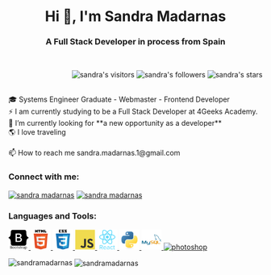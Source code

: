 <h1 align="center">Hi 👋, I'm Sandra Madarnas</h1>
<h3 align="center">A Full Stack Developer in process from Spain</h3>
<br>
<!-- <p align="left"> <img src="https://komarev.com/ghpvc/?username=SandraMadarnas&color=yellow&style=flat"> </p> -->
<p align="right">
	<img alt="sandra's visitors" src="https://komarev.com/ghpvc/?username=SandraMadarnas&color=8c36db&style=flat&label=visitors" />
	<img alt="sandra's followers" src="https://img.shields.io/github/followers/SandraMadarnas?color=blueviolet" />
	<img alt="sandra's stars" src="https://img.shields.io/github/stars/SandraMadarnas?color=blueviolet" />
</p>
<br>
  <!--**SandraMadarnas/SandraMadarnas** is a ✨ _special_ ✨ repository because its `README.md` (this file) appears on your GitHub profile.
      Here are some ideas to get you started:-->
🎓 Systems Engineer Graduate - Webmaster - Frontend Developer<br>
⚡ I am currently studying to be a Full Stack Developer at 4Geeks Academy.<br>
🌱 I’m currently looking for **a new opportunity as a developer**<br>
🌎 I love traveling<br>
<br>
📫 How to reach me sandra.madarnas.1@gmail.com

<h3 align="left">Connect with me:</h3>
<p align="left">
  <a href="https://www.linkedin.com/in/sandra-madarnas/" target="blank"><img align="center" src="https://raw.githubusercontent.com/rahuldkjain/github-profile-readme-generator/master/src/images/icons/Social/linked-in-alt.svg" alt="sandra madarnas" height="30" width="40" /></a>
  <a href="https://www.instagram.com/sandrascorpiona/" target="blank"><img align="center" src="https://raw.githubusercontent.com/rahuldkjain/github-profile-readme-generator/master/src/images/icons/Social/instagram.svg" alt="sandra madarnas" height="30" width="40" /></a>
  </p>

<h3 align="left">Languages and Tools:</h3>
<p align="left"> 
  <a href="https://getbootstrap.com" target="_blank"> <img src="https://raw.githubusercontent.com/devicons/devicon/master/icons/bootstrap/bootstrap-plain-wordmark.svg" alt="bootstrap" width="40" height="40"/> </a> 
  <a href="https://www.w3.org/html/" target="_blank"> <img src="https://raw.githubusercontent.com/devicons/devicon/master/icons/html5/html5-original-wordmark.svg" alt="html5" width="40" height="40"/> </a> 
  <a href="https://www.w3schools.com/css/" target="_blank"> <img src="https://raw.githubusercontent.com/devicons/devicon/master/icons/css3/css3-original-wordmark.svg" alt="css3" width="40" height="40"/> </a> 
  <a href="https://developer.mozilla.org/en-US/docs/Web/JavaScript" target="_blank"> <img src="https://raw.githubusercontent.com/devicons/devicon/master/icons/javascript/javascript-original.svg" alt="javascript" width="40" height="40"/> </a>
  <a href="https://reactjs.org/" target="_blank"> <img src="https://raw.githubusercontent.com/devicons/devicon/master/icons/react/react-original-wordmark.svg" alt="react" width="40" height="40"/> </a>
  <a href="https://www.python.org" target="_blank"> <img src="https://raw.githubusercontent.com/devicons/devicon/master/icons/python/python-original.svg" alt="python" width="40" height="40"/> </a>
  <a href="https://www.mysql.com/" target="_blank"> <img src="https://raw.githubusercontent.com/devicons/devicon/master/icons/mysql/mysql-original-wordmark.svg" alt="mysql" width="40" height="40"/> </a>
  <a href="https://www.photoshop.com/en" target="_blank"> <img src="https://cdn.freelogovectors.net/wp-content/uploads/2021/09/adobe-photoshop-logo-freelogovectors.net_.png" alt="photoshop" width="40" height="40"/> </a> 
</p>

<p> <img align="left" src="https://github-readme-stats.vercel.app/api/top-langs?username=sandramadarnas&show_icons=true&locale=en&layout=compact" alt="sandramadarnas" /> </p>

<p>&nbsp;<img align="center" src="https://github-readme-stats.vercel.app/api?username=sandramadarnas&show_icons=true&locale=en" alt="sandramadarnas" /> </p>

